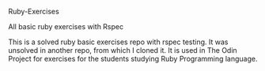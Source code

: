 Ruby-Exercises

All basic ruby exercises with Rspec

This is a solved ruby basic exercises repo with rspec testing. It was unsolved in another repo, from which I cloned it. It is used in The Odin Project for exercises for the students studying Ruby Programming language.
